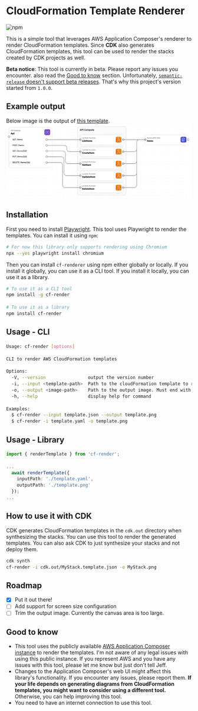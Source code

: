 # CloudFormation Template Renderer

![npm](https://img.shields.io/npm/v/cf-render)

This is a simple tool that leverages AWS Application Composer's renderer to render CloudFormation templates. Since **CDK** also generates CloudFormation templates, this tool can be used to render the stacks created by CDK projects as well.

**Beta notice**: This tool is currently in beta. Please report any issues you encounter. also read the [Good to know](#good-to-know) section. Unfortunately, [`semantic-release` doesn't support beta releases](https://semantic-release.gitbook.io/semantic-release/support/faq#can-i-set-the-initial-release-version-of-my-package-to-0.0.1). That's why this project's version started from `1.0.0`.

## Example output

Below image is the output of [this template](https://github.com/mirrajabi/cf-render/blob/main/test/fixtures/template.yaml).
![Example output](https://github.com/mirrajabi/cf-render/blob/main/assets/example.png)

## Installation

First you need to install [Playwright](https://playwright.dev/). This tool uses Playwright to render the templates. You can install it using `npm`:

```bash
# For now this library only supports rendering using Chromium
npx --yes playwright install chromium
```

Then you can install `cf-renderer` using npm either globally or locally. If you install it globally, you can use it as a CLI tool. If you install it locally, you can use it as a library.

```bash
# To use it as a CLI tool
npm install -g cf-render

# To use it as a library
npm install cf-render
```

## Usage - CLI

```bash
Usage: cf-render [options]

CLI to render AWS CloudFormation templates

Options:
  -V, --version                output the version number
  -i, --input <template-path>  Path to the cloudFormation template to render
  -o, --output <image-path>    Path to the output image. Must end with .png
  -h, --help                   display help for command

Examples:
  $ cf-render --input template.json --output template.png
  $ cf-render -i template.yaml -o template.png
```

## Usage - Library

```typescript
import { renderTemplate } from 'cf-render';

...
  await renderTemplate({
    inputPath: './template.yaml', 
    outputPath: './template.png'
  });
...
```

## How to use it with CDK

CDK generates CloudFormation templates in the `cdk.out` directory when synthesizing the stacks. You can use this tool to render the generated templates. You can also ask CDK to just synthesize your stacks and not deploy them.

```bash
cdk synth
cf-render -i cdk.out/MyStack.template.json -o MyStack.png
```

## Roadmap

- [x] Put it out there!
- [ ] Add support for screen size configuration
- [ ] Trim the output image. Currently the canvas area is too large.

## Good to know

- This tool uses the publicly available [AWS Application Composer instance](https://ide-toolkits.app-composer.aws.dev/index.html) to render the templates. I'm not aware of any legal issues with using this public instance. If you represent AWS and you have any issues with this tool, please let me know but just don't tell Jeff.
- Changes to the Application Composer's web UI might affect this library's functionality. If you encounter any issues, please report them. **If your life depends on generating diagrams from CloudFormation templates, you might want to consider using a different tool.** Otherwise, you can help improving this tool.
- You need to have an internet connection to use this tool.
